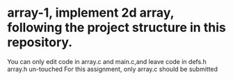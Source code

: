 # array-1, implement 2d array, following the project structure in this repository.
You can only edit code in array.c and main.c,and leave code in defs.h array.h un-touched
For this assignment, only array.c should be submitted

